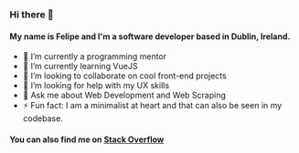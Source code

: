 ### Hi there 👋

#### My name is Felipe and I'm a software developer based in Dublin, Ireland. 

- 🔭 I’m currently a programming mentor
- 🌱 I’m currently learning VueJS
- 👯 I’m looking to collaborate on cool front-end projects
- 🤔 I’m looking for help with my UX skills
- 💬 Ask me about Web Development and Web Scraping
- ⚡ Fun fact: I am a minimalist at heart and that can also be seen in my codebase.

#### You can also find me on [Stack Overflow](https://stackoverflow.com/users/3858757/felipe-alarcon)

